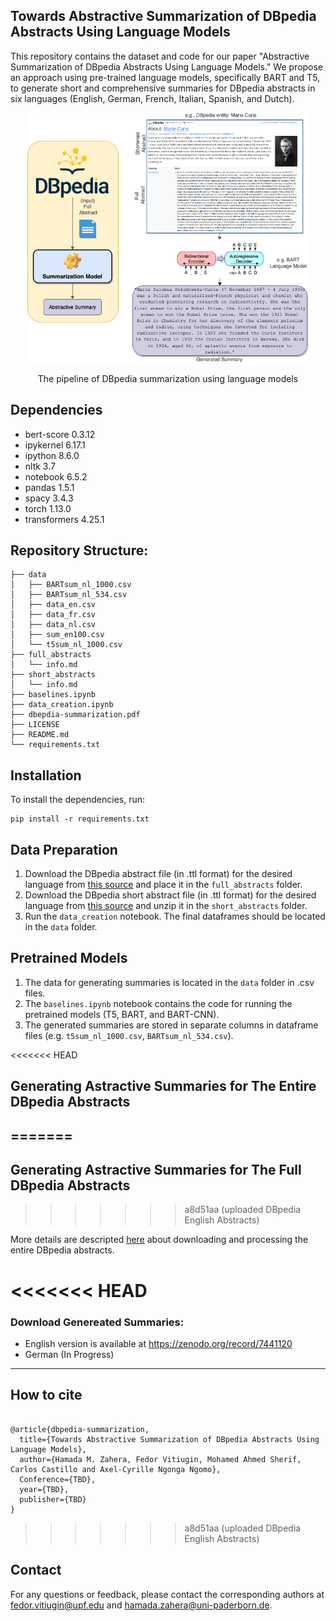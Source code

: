 ## Towards Abstractive Summarization of DBpedia Abstracts Using Language Models


This repository contains the dataset and code for our paper "Abstractive Summarization of DBpedia Abstracts Using Language Models." We propose an approach using pre-trained language models, specifically BART and T5, to generate short and comprehensive summaries for DBpedia abstracts in six languages (English, German, French, Italian, Spanish, and Dutch).

<p align="center">
<img src="dbepdia-summarization.png" width="450" height="400">
</p>
<p align="center">The pipeline of DBpedia summarization using language models</p>



## Dependencies

- bert-score 0.3.12
- ipykernel 6.17.1
- ipython 8.6.0
- nltk 3.7
- notebook 6.5.2
- pandas 1.5.1
- spacy 3.4.3
- torch 1.13.0
- transformers 4.25.1


## Repository Structure:

```
├── data
│   ├── BARTsum_nl_1000.csv
│   ├── BARTsum_nl_534.csv
│   ├── data_en.csv
│   ├── data_fr.csv
│   ├── data_nl.csv
│   ├── sum_en100.csv
│   └── t5sum_nl_1000.csv
├── full_abstracts
│   └── info.md
├── short_abstracts
│   └── info.md
├── baselines.ipynb
├── data_creation.ipynb
├── dbepdia-summarization.pdf
├── LICENSE
├── README.md
└── requirements.txt
```

## Installation

To install the dependencies, run:

```
pip install -r requirements.txt
```

## Data Preparation

1. Download the DBpedia abstract file (in .ttl format) for the desired language from [this source](http://downloads.dbpedia.org/2015-04/ext/nlp/abstracts/) and place it in the `full_abstracts` folder.
2. Download the DBpedia short abstract file (in .ttl format) for the desired language from [this source](https://databus.dbpedia.org/dbpedia/text/short-abstracts/) and unzip it in the `short_abstracts` folder.
3. Run the `data_creation` notebook. The final dataframes should be located in the `data` folder.

## Pretrained Models

1. The data for generating summaries is located in the `data` folder in .csv files.
2. The `baselines.ipynb` notebook contains the code for running the pretrained models (T5, BART, and BART-CNN).
3. The generated summaries are stored in separate columns in dataframe files (e.g. `t5sum_nl_1000.csv`, `BARTsum_nl_534.csv`).

<<<<<<< HEAD

## Generating Astractive Summaries for The Entire DBpedia Abstracts
=======
---
## Generating Astractive Summaries for The Full DBpedia Abstracts
>>>>>>> a8d51aa (uploaded DBpedia English Abstracts)

More details are descripted [here](DBpedia-abstractive-summarization.md) about downloading and processing the entire DBpedia abstracts.


<<<<<<< HEAD
=======
### Download Genereated Summaries: 
* English version is available at https://zenodo.org/record/7441120
* German (In Progress)

---

## How to cite
```

@article{dbpedia-summarization,
  title={Towards Abstractive Summarization of DBpedia Abstracts Using Language Models},
  author={Hamada M. Zahera, Fedor Vitiugin, Mohamed Ahmed Sherif, Carlos Castillo and Axel-Cyrille Ngonga Ngomo},
  Conference={TBD},
  year={TBD},
  publisher={TBD}
}

```
>>>>>>> a8d51aa (uploaded DBpedia English Abstracts)

## Contact

For any questions or feedback, please contact the corresponding authors at [fedor.vitiugin@upf.edu](mailto:fedor.vitiugin@upf.edu) and [hamada.zahera@uni-paderborn.de](mailto:hamada.zahera@uni-paderborn.de).

